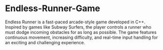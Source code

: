 # Endless-Runner-Game
Endless Runner is a fast-paced arcade-style game developed in C++. Inspired by games like Subway Surfers, the player controls a runner who must dodge incoming obstacles for as long as possible. The game features continuous movement, increasing difficulty, and real-time input handling for an exciting and challenging experience.
